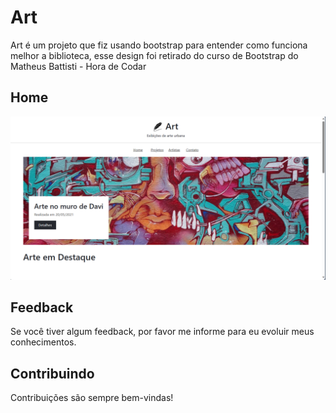 
# Art

Art é um projeto que fiz usando bootstrap para entender como funciona melhor a biblioteca, esse design foi retirado do curso de Bootstrap do Matheus Battisti - Hora de Codar


## Home

![Home Screenshot](./screenshot/home.png)


## Feedback

Se você tiver algum feedback, por favor me informe para eu evoluir meus conhecimentos.


## Contribuindo

Contribuições são sempre bem-vindas!


